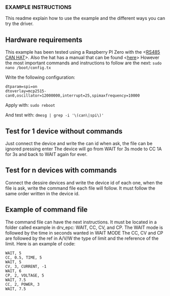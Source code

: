 ### EXAMPLE INSTRUCTIONS
This readme explain how to use the example and the different ways you can try the driver.

## Hardware requirements
This example has been tested using a Raspberry PI Zero with the <[RS485 CAN HAT]>.
Also the hat has a manual that can be found <[here]>
However the most important commands and instructions to follow are the next:
`sudo nano /boot/config.tx`

Write the following configuration:
```console
dtparam=spi=on
dtoverlay=mcp2515-can0,oscillator=12000000,interrupt=25,spimaxfrequency=10000
```

Apply with:
`sudo reboot`

And test with:
`dmesg | grep -i '\(can\|spi\)'`

## Test for 1 device without commands
Just connect the device and write the can id when ask, the file can be ignored pressing enter
The device will go from WAIT for 3s mode to CC 1A for 3s and back to WAIT again for ever.

## Test for n devices with commands
Connect the dessire devices and write the device id of each one, when the file is ask,
write the command file each file will follow.
It must follow the same order written in the device id.

## Example of command file
The command file can have the next instructions.
It must be located in a folder called example in drv_epc:
WAIT, CC, CV, and CP.
The WAIT mode is followed by the time in seconds wanted in WAIT MODE
The CC, CV and CP are followed by the ref in A/V/W the type of limit and the reference of the limit.
Here is an example of code:

```
WAIT, 5
CC, 0.5, TIME, 5
WAIT, 5
CV, 3, CURRENT, -1
WAIT, 6
CP, 2, VOLTAGE, 5
WAIT, 7.5
CC, 2, POWER, 3
WAIT, 7.5
```

[RS485 CAN HAT]: ttps://www.waveshare.com/rs485-can-hat.ht
[here]: ttps://www.waveshare.com/w/upload/2/29/RS485-CAN-HAT-user-manuakl-en.pd